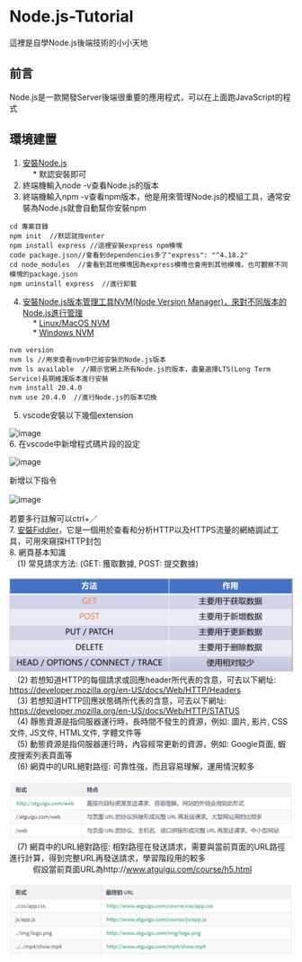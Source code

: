 # Node.js-Tutorial
這裡是自學Node.js後端技術的小小天地
## 前言
Node.js是一款開發Server後端很重要的應用程式，可以在上面跑JavaScript的程式   
## 環境建置
1. [安裝Node.js](https://nodejs.org/en)  
&emsp; * 默認安裝即可  
2. 終端機輸入node -v查看Node.js的版本  
3. 終端機輸入npm -v查看npm版本，他是用來管理Node.js的模組工具，通常安裝為Node.js就會自動幫你安裝npm      
```   
cd 專案目錄
npm init  //默認就按enter
npm install express //這裡安裝express npm模塊
code package.json//會看到dependencies多了"express": "^4.18.2"
cd node_modules  //會看到其他模塊因為express模塊也會用到其他模塊，也可觀察不同模塊的package.json
npm uninstall express  //進行卸載
```   
4. [安裝Node.js版本管理工具NVM(Node Version Manager)，來對不同版本的Node.js進行管理](https://www.youtube.com/watch?v=YJdh2E4idmY&list=PL50akgsaBZlF9DADkYuQZLQBDLHZHZ-9N&index=8)  
&emsp; * [Linux/MacOS NVM](https://github.com/nvm-sh/nvm)    
&emsp; * [Windows NVM](https://github.com/coreybutler/nvm-windows)
```
nvm version
nvm ls //用來查看nvm中已經安裝的Node.js版本
nvm ls available  //顯示官網上所有Node.js的版本，盡量選擇LTS(Long Term Service)長期維護版本進行安裝   
nvm install 20.4.0
nvm use 20.4.0  //進行Node.js的版本切換
```   
5. vscode安裝以下幾個extension     

![image](https://github.com/csiemichelin/Node.js-Tutorial/assets/49907717/72dc37c5-099b-4684-8d14-d9261af738f7)  
6. 在vscode中新增程式碼片段的設定  

![image](https://github.com/csiemichelin/Node.js-Tutorial/assets/49907717/3cdb44cd-59d2-4e56-9949-72384c1ed14e)  

新增以下指令  

![image](https://github.com/csiemichelin/Node.js-Tutorial/assets/49907717/600f24e1-2139-4383-896a-a04919b546f7)    　

若要多行註解可以ctrl+／    
7. [安裝Fiddler](https://download.cnet.com/Fiddler/3000-2648_4-77541912.html)，它是一個用於查看和分析HTTP以及HTTPS流量的網絡調試工具，可用來窺探HTTP封包      
8. 網頁基本知識   
&emsp;(1) 常見請求方法: (GET: 獲取數據, POST: 提交數據)       
&emsp;&emsp;![image](https://github.com/csiemichelin/Node.js-Tutorial/blob/main/Images/HTTP%E8%AB%8B%E6%B1%82.png)    　
&emsp;(2) 若想知道HTTP的每個請求或回應header所代表的含意，可去以下網址: https://developer.mozilla.org/en-US/docs/Web/HTTP/Headers   
&emsp;(3) 若想知道HTTP回應狀態碼所代表的含意，可去以下網址: https://developer.mozilla.org/en-US/docs/Web/HTTP/STATUS    
&emsp;(4) 靜態資源是指伺服器運行時，長時間不發生的資源，例如: 圖片, 影片, CSS文件, JS文件, HTML文件, 字體文件等   
&emsp;(5) 動態資源是指伺服器運行時，內容經常更新的資源，例如: Google頁面, 蝦皮搜索列表頁面等    
&emsp;(6) 網頁中的URL絕對路徑: 可靠性強，而且容易理解，運用情況較多    
&emsp;&emsp;![image](https://github.com/csiemichelin/Node.js-Tutorial/blob/main/Images/URL%E4%B9%8B%E7%B5%95%E5%B0%8D%E8%B7%AF%E5%BE%91.png)        
&emsp;(7) 網頁中的URL絕對路徑: 相對路徑在發送請求，需要與當前頁面的URL路徑進行計算，得到完整URL再發送請求，學習階段用的較多   
&emsp;&emsp;&emsp;假設當前頁面URL為http://www.atguigu.com/course/h5.html       
&emsp;&emsp;![image](https://github.com/csiemichelin/Node.js-Tutorial/blob/main/Images/URL%E4%B9%8B%E7%9B%B8%E5%B0%8D%E8%B7%AF%E5%BE%91.png)       

